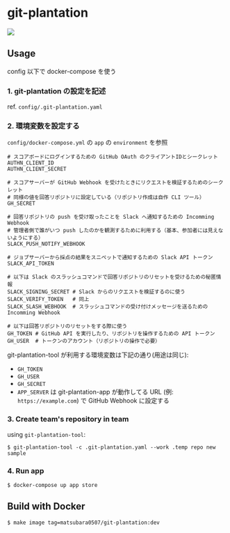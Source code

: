 # git-plantation

![](./image/scoreboard.png)

## Usage

config 以下で docker-compose を使う

### 1. git-plantation の設定を記述

ref. `config/.git-plantation.yaml`

### 2. 環境変数を設定する


`config/docker-compose.yml` の `app` の `environment` を参照

```
# スコアボードにログインするための GitHub OAuth のクライアントIDとシークレット
AUTHN_CLIENT_ID
AUTHN_CLIENT_SECRET

# スコアサーバーが GitHub Webhook を受けたときにリクエストを検証するためのシークレット
# 同様の値を回答リポジトリに設定している（リポジトリ作成は自作 CLI ツール）
GH_SECRET

# 回答リポジトリの push を受け取ったことを Slack へ通知するための Incomming Webhook
# 管理者側で誰がいつ push したのかを観測するために利用する（基本、参加者には見えないようにする）
SLACK_PUSH_NOTIFY_WEBHOOK

# ジョブサーバーから採点の結果をスニペットで通知するための Slack API トークン
SLACK_API_TOKEN

# 以下は Slack のスラッシュコマンドで回答リポジトリのリセットを受けるための秘匿情報
SLACK_SIGNING_SECRET # Slack からのリクエストを検証するのに使う
SLACK_VERIFY_TOKEN   # 同上
SLACK_SLASH_WEBHOOK  # スラッシュコマンドの受け付けメッセージを送るための Incomming Webhook

# 以下は回答リポジトリのリセットをする際に使う
GH_TOKEN # GitHub API を実行したり、リポジトリを操作するための API トークン
GH_USER  # トークンのアカウント（リポジトリの操作で必要）
```

git-plantation-tool が利用する環境変数は下記の通り(用途は同じ):

- `GH_TOKEN`
- `GH_USER`
- `GH_SECRET`
- `APP_SERVER` は git-plantation-app が動作してる URL (例: `https://example.com`) で GitHub Webhook に設定する

### 3. Create team's repository in team

using `git-plantation-tool`:

```
$ git-plantation-tool -c .git-plantation.yaml --work .temp repo new sample
```

### 4. Run app

```
$ docker-compose up app store
```

## Build with Docker

```
$ make image tag=matsubara0507/git-plantation:dev
```
